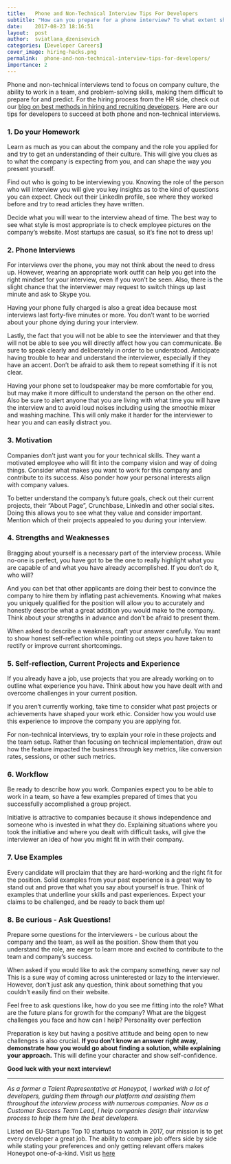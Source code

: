 ```yaml
---
title:   Phone and Non-Technical Interview Tips For Developers
subtitle: "How can you prepare for a phone interview? To what extent should you highlight your past achievements? The following is a guide aimed at helping developers succed at both phone and non-technical interviews."
date:    2017-08-23 18:16:51
layout:  post
author:  sviatlana_dzenisevich
categories: [Developer Careers]
cover_image: hiring-hacks.png
permalink:  phone-and-non-technical-interview-tips-for-developers/
importance: 2
---
```


Phone and non-technical interviews tend to focus on company culture, the ability to work in a team, and problem-solving skills, making them difficult to prepare for and predict. For the hiring process from the HR side, check out our [blog on best methods in hiring and recruiting developers](https://blog.honeypot.io/7-ways-to-improve-your-hiring-practices-when-recruiting-developers/). Here are our tips for developers to succeed at both phone and non-technical interviews.

<!--more--> 

### 1. Do your Homework

Learn as much as you can about the company and the role you applied for and try to get an understanding of their culture. This will give you clues as to what the company is expecting from you, and can shape the way you present yourself. 

Find out who is going to be interviewing you. Knowing the role of the person who will interview you will give you key insights as to the kind of questions you can expect. Check out their LinkedIn profile, see where they worked before and try to read articles they have written. 

Decide what you will wear to the interview ahead of time. The best way to see what style is most appropriate is to check employee pictures on the company’s website. Most startups are casual, so it’s fine not to dress up!

### 2. Phone Interviews

For interviews over the phone, you may not think about the need to dress up. However, wearing an appropriate work outfit can help you get into the right mindset for your interview, even if you won’t be seen. Also, there is the slight chance that the interviewer may request to switch things up last minute and ask to Skype you. 

Having your phone fully charged is also a great idea because most interviews last forty-five minutes or more. You don’t want to be worried about your phone dying during your interview.

Lastly, the fact that you will not be able to see the interviewer and that they will not be able to see you will directly affect how you can communicate. Be sure to speak clearly and deliberately in order to be understood. Anticipate having trouble to hear and understand the interviewer, especially if they have an accent. Don’t be afraid to ask them to repeat something if it is not clear. 

Having your phone set to loudspeaker may be more comfortable for you, but may make it more difficult to understand the person on the other end. Also be sure to alert anyone that you are living with what time you will have the interview and to avoid loud noises including using the smoothie mixer and washing machine. This will only make it harder for the interviewer to hear you and can easily distract you. 

### 3. Motivation

Companies don’t just want you for your technical skills. They want a motivated employee who will fit into the company vision and way of doing things. Consider what makes you want to work for this company and contribute to its success. Also ponder how your personal interests align with company values. 

To better understand the company’s future goals, check out their current projects, their “About Page”, Crunchbase, LinkedIn and other social sites. Doing this allows you to see what they value and consider important. Mention which of their projects appealed to you during your interview.

### 4. Strengths and Weaknesses

Bragging about yourself is a necessary part of the interview process. While no-one is perfect, you have got to be the one to really highlight what you are capable of and what you have already accomplished. If you don’t do it, who will? 

And you can bet that other applicants are doing their best to convince the company to hire them by inflating past achievements. Knowing what makes you uniquely qualified for the position will allow you to accurately and honestly describe what a great addition you would make to the company. Think about your strengths in advance and don’t be afraid to present them.

When asked to describe a weakness, craft your answer carefully. You want to show honest self-reflection while pointing out steps you have taken to rectify or improve current shortcomings. 

### 5. Self-reflection, Current Projects and Experience

If you already have a job, use projects that you are already working on to outline what experience you have. Think about how you have dealt with and overcome challenges in your current position. 

If you aren’t currently working, take time to consider what past projects or achievements have shaped your work ethic. Consider how you would use this experience to improve the company you are applying for.

For non-technical interviews, try to explain your role in these projects and the team setup. Rather than focusing on technical implementation, draw out how the feature impacted the business through key metrics, like conversion rates, sessions, or other such metrics.

### 6. Workflow

Be ready to describe how you work. Companies expect you to be able to work in a team, so have a few examples prepared of times that you successfully accomplished a group project.

Initiative is attractive to companies because it shows independence and someone who is invested in what they do. Explaining situations where you took the initiative and where you dealt with difficult tasks, will give the interviewer an idea of how you might fit in with their company. 

### 7. Use Examples

Every candidate will proclaim that they are hard-working and the right fit for the position. Solid examples from your past experience is a great way to stand out and prove that what you say about yourself is true. Think of examples that underline your skills and past experiences. Expect your claims to be challenged, and be ready to back them up! 

### 8. Be curious - Ask Questions!

Prepare some questions for the interviewers  - be curious about the company and the team, as well as the position. Show them that you understand the role, are eager to learn more and excited to contribute to the team and company’s success. 

When asked if you would like to ask the company something, never say no! This is a sure way of coming across uninterested or lazy to the interviewer. However, don’t just ask any question, think about something that you couldn’t easily find on their website. 

Feel free to ask questions like, how do you see me fitting into the role? What are the future plans for growth for the company? What are the biggest challenges you face and how can I help? 
Personality over perfection 

Preparation is key but having a positive attitude and being open to new challenges is also crucial. **If you don’t know an answer right away, demonstrate how you would go about finding a solution, while explaining your approach.** This will define your character and show self-confidence. 

**Good luck with your next interview!**

_____________________________________________________________________________
*As a former a Talent Representative at Honeypot, I worked with a lot of developers, guiding them through our platform and assisting them throughout the interview process with numerous companies. Now as a Customer Success Team Lead, I help companies design their interview process to help them hire the best developers.*

Listed on EU-Startups Top 10 startups to watch in 2017, our mission is to get every developer a great job. The ability to compare job offers side by side while stating your preferences and only getting relevant offers makes Honeypot one-of-a-kind. Visit us [here](https://www.honeypot.io/pages/how_it_works)
